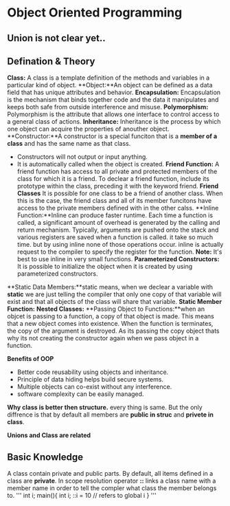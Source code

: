 # Object Oriented Programming
## Union is not clear yet..
## Defination & Theory
**Class:** A class is a template definition of the methods and variables in a particular kind of object.
**Object:**An object can be defined as a data field that has unique attributes and behavior.
**Encapsulation:** Encapsulation is the mechanism that binds together code and the data it manipulates and keeps both safe from outside interference and misuse.
**Polymorphism:** Polymorphism is the attribute that allows one interface to control access to a general class of actions.
**Inheritance:** Inheritance is the process by which one object can acquire the properties of anouther object.
**Constructor:**A constructor is a special funciton that is a **member of a class** and has the same name as that class.
- Constructors will not output or input anything.
- It is automatically called when the object is created.
**Friend Function:** A friend function has access to all private and protected members of the class for which it is a friend. To declear a friend function, include its prototype within the class, preceding it with the keyword friend.
**Friend Classes**
It is possible for one class to be a friend of another class. When this is the case, the friend class and all of its member funcitons have access to the private members defined with in the other calss.
**Inline Function:**Inline can produce faster runtime. 
Each time a function is called, a significant amount of overhead is generated by the calling and return mechanism. Typically, arguments are pushed onto the stack and various registers are saved when a function is called. it take so much time. but by using inline none of those operations occur. 
inline is actually request to the compiler to specify the register for the function.
**Note:** It's best to use inline in very small functions.
**Parameterized Constructors:** It is possible to initialize the object when it is created by using parameterized constructors.

**Static Data Members:**static means, when we declear a variable with **static** we are just telling the compiler that only one copy of that variable will exist and that all objects of the class will share that variable.
**Static Member Function:**
**Nested Classes:**
**Passing Object to Functions:**when an objcet is passing to a function, a copy of that object is made. This means that a new object comes into existence. When the function is terminates, the copy of the argument is destroyed. As its passing the copy object thats why its not creating the constructor again when we pass object in a function.





**Benefits of OOP**
* Better code reusability using objects and inheritance.
* Principle of data hiding helps build secure systems.
* Multiple objects can co-exist without any interference.
* software complexity can be easily managed.

**Why class is better then structure.**
every thing is same. But the only diffrence is that by default all members are **public in struc** and **privete in class**.

**Unions and Class are related**


## Basic Knowledge
A class contain private and public parts. By default, all items defined in a class are **private**.
In scope resolution operator **::** links a class name with a member name in order to tell the compler what class the member belongs to.
        '''
        int i;
        main(){
            int i;
            ::i = 10 // refers to global i
        }
        '''

